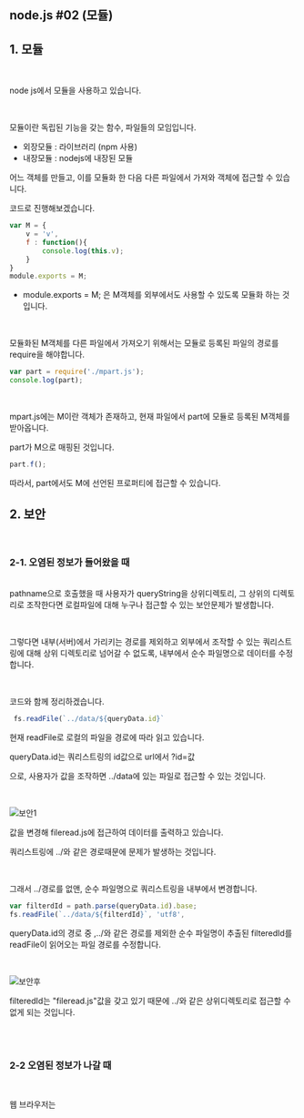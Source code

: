 ## node.js #02 (모듈)





## 1. 모듈

<br>

node js에서 모듈을 사용하고 있습니다.

<br>

모듈이란 독립된 기능을 갖는 함수, 파일들의 모임입니다.

- 외장모듈 : 라이브러리 (npm 사용)
- 내장모듈 : nodejs에 내장된 모듈



어느 객체를 만들고, 이를 모듈화 한 다음 다른 파일에서 가져와 객체에 접근할 수 있습니다.

코드로 진행해보겠습니다.



```javascript
var M = {
	v = 'v',
	f : function(){
		console.log(this.v);
	}
}
module.exports = M;
```

- module.exports = M; 은 M객체를 외부에서도 사용할 수 있도록 모듈화 하는 것입니다.

<br>

모듈화된 M객체를 다른 파일에서 가져오기 위해서는 모듈로 등록된 파일의 경로를 require을 해야합니다.

```javascript
var part = require('./mpart.js');
console.log(part);
```

<br>

mpart.js에는 M이란 객체가 존재하고, 현재 파일에서 part에 모듈로 등록된 M객체를 받아옵니다.

part가 M으로 매핑된 것입니다.

```javascript
part.f();
```

따라서, part에서도 M에 선언된 프로퍼티에 접근할 수 있습니다.









## 2. 보안

<br>

### 2-1. 오염된 정보가 들어왔을 때

<br>pathname으로 호출했을 때 사용자가 queryString을 상위디렉토리, 그 상위의 디렉토리로 조작한다면 로컬파일에 대해 누구나 접근할 수 있는 보안문제가 발생합니다.

 <br>

그렇다면 내부(서버)에서 가리키는 경로를 제외하고 외부에서 조작할 수 있는 쿼리스트링에 대해 상위 디렉토리로 넘어갈 수 없도록, 내부에서 순수 파일명으로 데이터를 수정합니다.

<br>

코드와 함께 정리하겠습니다.

```javascript
 fs.readFile(`../data/${queryData.id}`
```

현재 readFile로 로컬의 파일을 경로에 따라 읽고 있습니다.

queryData.id는 쿼리스트링의 id값으로 url에서 ?id=값

으로, 사용자가 값을 조작하면 ../data에 있는 파일로 접근할 수 있는 것입니다.

<br>

![보안1](https://user-images.githubusercontent.com/55486644/84349780-05be9480-abf3-11ea-9208-79eeb9ab257b.JPG)

값을 변경해 fileread.js에 접근하여 데이터를 출력하고 있습니다.

쿼리스트링에 ../와 같은 경로때문에 문제가 발생하는 것입니다.

<br>

그래서 ../경로를 없앤, 순수 파일명으로 쿼리스트링을 내부에서 변경합니다.

```javascript
var filterdId = path.parse(queryData.id).base;
fs.readFile(`../data/${filterdId}`, 'utf8',
```

queryData.id의 경로 중 ,../와 같은 경로를 제외한 순수 파일명이 추출된 filteredId를 readFile이 읽어오는 파일 경로를 수정합니다.

<br>

![보안후](https://user-images.githubusercontent.com/55486644/84349782-06efc180-abf3-11ea-9d31-9a46e83c4879.JPG)

filteredId는 "fileread.js"값을 갖고 있기 때문에 ../와 같은 상위디렉토리로 접근할 수 없게 되는 것입니다.

<br>

<br>



### 2-2 오염된 정보가 나갈 때

<br>

웹 브라우저는 <script>태그에 속한 내용을 수행합니다.

create를 해서 XSS란 제목의

```javascript
<script>
	alert('merong');
</script>
```

내용을 작성하면, HTML내 스크립트가 생성되며 해당 내용을 웹브라우저가 수행합니다.

<br>

만약 이 스크립트내용이 alert가 심각한 내용이 작성된다면 문제가 발생할 수 밖에 없습니다.

이를 해결해봅시다.

<br>

스크립트의 <를 HTML이 문자 그대로 해석하도록 만들어 봅니다.

```scr
&lt;script&gt;
alert('merong');
&lt/script&gt;
```

이렇게 수동으로 <, >를 문자 그대로 표현하는 방법이 있습니다. 그러나 이는 효율적이지 않습니다.

<br>

다른 많은 방법이 있겠지만 npm을 사용해 다른 모듈을 불러오는 방법을 사용해봅니다.

<br>

#### 모듈 설치하기

[npm 모듈 사이트](www.npmjs.com)

해당 사이트에서 모듈을 찾아 사용하는 방법입니다.



먼저, npm 사용을 위해 초기화해줍니다.

```
npm init
```

나오는 입력창에 대해서 일단, 엔터로 모두 진행합니다.

모든 초기화가 진행되면 package.json이란 파일이 생성되며, 이제 npm을 이용해 모듈을 다운받기 위한 준비가 끝납니다!

<br>

```
npm install -S sanitze-html // 현재 패키지에 설치
npm install -g //컴퓨터 전역에 설치
```



<br>

설치가 끝나고 package.json을 열어보면 dependency에 라이브러리가 추가된 것을 확인할 수 있습니다.

<br>

#### 모듈 사용하기

<br>

설치가 완료된 sanitize-html은 모듈이기 때문에 위에서 한 모듈을 불러옵니다.

```javascript
var sanitizeHtml = require('sanitize-html');
```

<br>

해당 모듈 사용법은 npm 사이트에 명시되어 있으니 그대로 사용해줍니다.

```javascript
var clean = sanitizeHtml(dirty);
```

우리가 변경해야할 오염데이터는 상세보기페이지의 title, description이기때문에 해당 데이터를 clean하게 적용합니다.

```javascript
 var sanitizedTitle = sanitizeHtml(title);
var sanitizedDescription = sanitizeHtml(description);
```

<br>

적용 후 실행해보면 스크립트 태그가 적용되지 않는 것을 확인할 수 있습니다.



모든 태그를 적용시키지 않을 수도 있고 옵션을 사용하면 적용시킬 수 있습니다.

